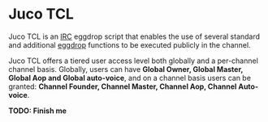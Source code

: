 Juco TCL
=======
Juco TCL is an [IRC](http://en.wikipedia.org/wiki/Internet_Relay_Chat "IRC") eggdrop script that enables the use of several standard and additional [eggdrop](http://www.eggheads.org/ "eggdrop") functions to be executed publicly in the channel.

Juco TCL offers a tiered user access level both globally and a per-channel channel basis. Globally, users can have **Global Owner, Global Master, Global Aop and Global auto-voice**, and on a channel basis users can be granted: **Channel Founder, Channel Master, Channel Aop, Channel Auto-voice**.

**TODO: Finish me**